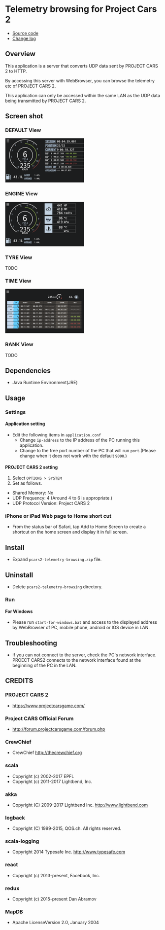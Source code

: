 # Telemetry browsing for Project Cars 2
* [Source code](https://github.com/nabezokodaikon/pcars2-telemetry-browsing)
* [Change log](./doc/changelog.md)


## Overview
This application is a server that converts UDP data sent by PROJECT CARS 2 to HTTP.

By accessing this server with WebBrowser, you can browse the telemetry etc of PROJECT CARS 2.

This application can only be accessed within the same LAN as the UDP data being transmitted by PROJECT CARS 2.


## Screen shot
### DEFAULT View
![SIMPLE](./screenshot/default.png)

### ENGINE View
![MOTEC](./screenshot/engine.png)

### TYRE View
TODO

### TIME View
![TIME](./screenshot/time.png)

### RANK View
TODO


## Dependencies
* Java Runtime Environment(JRE)


## Usage
### Settings
#### Application setting
* Edit the following items in `application.conf`
  * Change `ip-address` to the IP address of the PC running this application.
  * Change to the free port number of the PC that will run `port`.(Please change when it does not work with the default `9000`.)
#### PROJECT CARS 2 setting
1. Select `OPTIONS > SYSTEM`
1. Set as follows.
  * Shared Memory: No
  * UDP Frequency: 4 (Around 4 to 6 is appropriate.)
  * UDP Protocol Version: Project CARS 2

### iPhone or iPad Web page to Home short cut
* From the status bar of Safari, tap Add to Home Screen to create a shortcut on the home screen and display it in full screen.


## Install
* Expand `pcars2-telemetry-browsing.zip` file.


## Uninstall
* Delete `pcars2-telemetry-browsing` directory.


### Run
#### For Windows
* Please run `start-for-windows.bat` and access to the displayed address by WebBrowser of PC, mobile phone, android or IOS device in LAN.


## Troubleshooting
* If you can not connect to the server, check the PC's network interface.  
PROECT CARS2 connects to the network interface found at the beginning of the PC in the LAN.


## CREDITS
### PROJECT CARS 2
* <https://www.projectcarsgame.com/>
### Project CARS Official Forum 
* <http://forum.projectcarsgame.com/forum.php>
### CrewChief
* CrewChief <http://thecrewchief.org>
### scala
* Copyright (c) 2002-2017 EPFL
* Copyright (c) 2011-2017 Lightbend, Inc.
### akka
* Copyright (C) 2009-2017 Lightbend Inc. <http://www.lightbend.com>
### logback
* Copyright (C) 1999-2015, QOS.ch. All rights reserved.
### scala-logging
* Copyright 2014 Typesafe Inc. <http://www.typesafe.com>
### react
* Copyright (c) 2013-present, Facebook, Inc.
### redux
* Copyright (c) 2015-present Dan Abramov
### MapDB
* Apache LicenseVersion 2.0, January 2004
